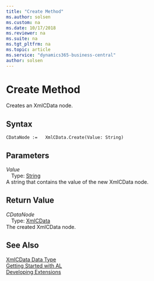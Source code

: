 ```yaml
---
title: "Create Method"
ms.author: solsen
ms.custom: na
ms.date: 10/17/2018
ms.reviewer: na
ms.suite: na
ms.tgt_pltfrm: na
ms.topic: article
ms.service: "dynamics365-business-central"
author: solsen
---
```

[//]: # (START>DO_NOT_EDIT)
[//]: # (IMPORTANT:Do not edit any of the content between here and the END>DO_NOT_EDIT.)
[//]: # (Any modifications should be made in the .xml files in the ModernDev repo.)
# Create Method
Creates an XmlCData node.

## Syntax
```
CDataNode :=   XmlCData.Create(Value: String)
```
## Parameters
*Value*  
&emsp;Type: [String](../string/string-data-type.md)  
A string that contains the value of the new XmlCData node.  


## Return Value
*CDataNode*  
&emsp;Type: [XmlCData](xmlcdata-data-type.md)  
The created XmlCData node.  


[//]: # (IMPORTANT: END>DO_NOT_EDIT)
## See Also
[XmlCData Data Type](xmlcdata-data-type.md)  
[Getting Started with AL](../../devenv-get-started.md)  
[Developing Extensions](../../devenv-dev-overview.md)